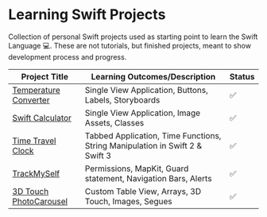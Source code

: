 # Learning Swift Projects
Collection of personal Swift projects used as starting point to learn the Swift Language 💻. 
These are not tutorials, but finished projects, meant to show development process and progress.

| Project Title                                                                   | Learning Outcomes/Description                                                | Status |
|---------------------------------------------------------------------------------|------------------------------------------------------------------------------|--------|
| [Temperature Converter ](https://github.com/dragosrobertn/TemperatureConverter) | Single View Application, Buttons, Labels, Storyboards                        | ✅     |
| [Swift Calculator](https://github.com/dragosrobertn/SwiftCalculator)            | Single View Application, Image Assets, Classes                               | ✅     |
| [Time Travel Clock](https://github.com/dragosrobertn/TimeTravelClock)           | Tabbed Application, Time Functions, String Manipulation in Swift 2 & Swift 3 | ✅     |
| [TrackMySelf](https://github.com/dragosrobertn/TrackMySelf)                     | Permissions, MapKit, Guard statement, Navigation Bars, Alerts                | ✅     |
| [3D Touch PhotoCarousel](https://github.com/dragosrobertn/3DTouchPhotoCarousel) | Custom Table View, Arrays, 3D Touch, Images, Segues                          | ✅     |
